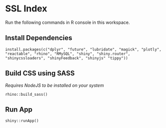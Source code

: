 # SSL Index

Run the following commands in R console in this workspace.

## Install Dependencies

```
install.packages(c("dplyr", "future", "lubridate", "magick", "plotly", "reactable", "rhino", "RMySQL", "shiny", "shiny.router", "shinycssloaders", "shinyFeedback", "shinyjs" "tippy"))
```

## Build CSS using SASS
_Requires NodeJS to be installed on your system_

`rhino::build_sass()`

## Run App

`shiny::runApp()`
